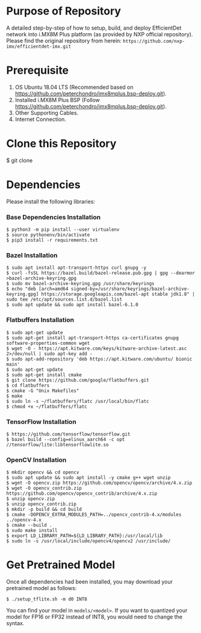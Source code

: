 # Purpose of Repository
A detailed step-by-step of how to setup, build, and deploy EfficientDet network into i.MX8M Plus platform (as provided by NXP official repository). Please find the original repository from herein: ```https://github.com/nxp-imx/efficientdet-imx.git```

# Prerequisite
1. OS Ubuntu 18.04 LTS (Recommended based on https://github.com/peterchondro/imx8mplus.bsp-deploy.git).
2. Installed i.MX8M Plus BSP (Follow https://github.com/peterchondro/imx8mplus.bsp-deploy.git).
3. Other Supporting Cables.
4. Internet Connection.

# Clone this Repository
$ git clone 

# Dependencies
Please install the following libraries:
### Base Dependencies Installation
```
$ python3 -m pip install --user virtualenv
$ source pythonenv/bin/activate
$ pip3 install -r requirements.txt
```
### Bazel Installation
```
$ sudo apt install apt-transport-https curl gnupg -y
$ curl -fsSL https://bazel.build/bazel-release.pub.gpg | gpg --dearmor >bazel-archive-keyring.gpg
$ sudo mv bazel-archive-keyring.gpg /usr/share/keyrings
$ echo "deb [arch=amd64 signed-by=/usr/share/keyrings/bazel-archive-keyring.gpg] https://storage.googleapis.com/bazel-apt stable jdk1.8" | sudo tee /etc/apt/sources.list.d/bazel.list
$ sudo apt update && sudo apt install bazel-6.1.0
```
### Flatbuffers Installation
```
$ sudo apt-get update
$ sudo apt-get install apt-transport-https ca-certificates gnupg software-properties-common wget
$ wget -O - https://apt.kitware.com/keys/kitware-archive-latest.asc 2>/dev/null | sudo apt-key add -
$ sudo apt-add-repository 'deb https://apt.kitware.com/ubuntu/ bionic main'
$ sudo apt-get update
$ sudo apt-get install cmake
$ git clone https://github.com/google/flatbuffers.git 
$ cd flatbuffers
$ cmake -G "Unix Makefiles"
$ make
$ sudo ln -s ~/flatbuffers/flatc /usr/local/bin/flatc
$ chmod +x ~/flatbuffers/flatc
```
### TensorFlow Installation
```
$ https://github.com/tensorflow/tensorflow.git
$ bazel build --config=elinux_aarch64 -c opt //tensorflow/lite:libtensorflowlite.so
```
### OpenCV Installation
```
$ mkdir opencv && cd opencv
$ sudo apt update && sudo apt install -y cmake g++ wget unzip
$ wget -O opencv.zip https://github.com/opencv/opencv/archive/4.x.zip
$ wget -O opencv_contrib.zip https://github.com/opencv/opencv_contrib/archive/4.x.zip
$ unzip opencv.zip
$ unzip opencv_contrib.zip
$ mkdir -p build && cd build
$ cmake -DOPENCV_EXTRA_MODULES_PATH=../opencv_contrib-4.x/modules ../opencv-4.x
$ cmake --build .
$ sudo make install
$ export LD_LIBRARY_PATH=${LD_LIBRARY_PATH}:/usr/local/lib
$ sudo ln -s /usr/local/include/opencv4/opencv2 /usr/include/
```

# Get Pretrained Model
Once all dependencies had been installed, you may download your pretrained model as follows:
```
$ ./setup_tflite.sh -m d0 INT8
```
You can find your model in ```models/<model>```. If you want to quantized your model for FP16 or FP32 instead of INT8, you would need to change the syntax. 
